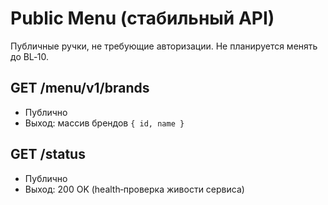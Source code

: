 # Public Menu (стабильный API)

Публичные ручки, не требующие авторизации. Не планируется менять до BL‑10.

## GET /menu/v1/brands

- Публично
- Выход: массив брендов `{ id, name }`

## GET /status

- Публично
- Выход: 200 OK (health‑проверка живости сервиса)
